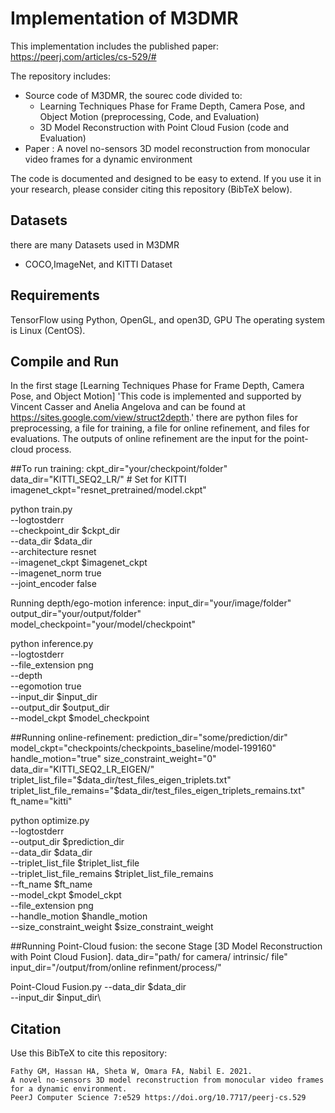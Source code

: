 # Implementation of M3DMR 
This implementation includes the published paper:
 https://peerj.com/articles/cs-529/#
  
The repository includes:
* Source code of M3DMR, the sourec code divided to:
  - Learning Techniques Phase for Frame Depth, Camera Pose, and Object Motion (preprocessing, Code, and Evaluation)
  - 3D Model Reconstruction with Point Cloud Fusion (code and Evaluation)
* Paper : A novel no-sensors 3D model reconstruction from monocular video frames for a dynamic environment


The code is documented and designed to be easy to extend. If you use it in your research, please consider citing this repository (BibTeX below).
## Datasets 
there are many Datasets used in M3DMR
 
 * COCO,ImageNet, and KITTI Dataset
 
## Requirements
TensorFlow using Python, OpenGL, and open3D, GPU
The operating system is Linux (CentOS).
## Compile and Run

In the first stage [Learning Techniques Phase for Frame Depth, Camera Pose, and Object Motion]
'This code is implemented and supported by Vincent Casser and Anelia Angelova and can be found at
https://sites.google.com/view/struct2depth.'
there are python files for preprocessing, a file for training, a file for online refinement, and files for evaluations. 
The outputs of online refinement are the input for the point-cloud process.

##To run training:
ckpt_dir="your/checkpoint/folder"
data_dir="KITTI_SEQ2_LR/" # Set for KITTI
imagenet_ckpt="resnet_pretrained/model.ckpt"

python train.py \
  --logtostderr \
  --checkpoint_dir $ckpt_dir \
  --data_dir $data_dir \
  --architecture resnet \
  --imagenet_ckpt $imagenet_ckpt \
  --imagenet_norm true \
  --joint_encoder false

Running depth/ego-motion inference:
input_dir="your/image/folder"
output_dir="your/output/folder"
model_checkpoint="your/model/checkpoint"

python inference.py \
    --logtostderr \
    --file_extension png \
    --depth \
    --egomotion true \
    --input_dir $input_dir \
    --output_dir $output_dir \
    --model_ckpt $model_checkpoint

##Running online-refinement:
prediction_dir="some/prediction/dir"
model_ckpt="checkpoints/checkpoints_baseline/model-199160"
handle_motion="true"
size_constraint_weight="0" 
data_dir="KITTI_SEQ2_LR_EIGEN/"
triplet_list_file="$data_dir/test_files_eigen_triplets.txt"
triplet_list_file_remains="$data_dir/test_files_eigen_triplets_remains.txt"
ft_name="kitti"

python optimize.py \
  --logtostderr \
  --output_dir $prediction_dir \
  --data_dir $data_dir \
  --triplet_list_file $triplet_list_file \
  --triplet_list_file_remains $triplet_list_file_remains \
  --ft_name $ft_name \
  --model_ckpt $model_ckpt \
  --file_extension png \
  --handle_motion $handle_motion \
  --size_constraint_weight $size_constraint_weight

##Running Point-Cloud fusion: 
the secone Stage [3D Model Reconstruction with Point Cloud Fusion].
data_dir="path/ for camera/ intrinsic/ file"
input_dir="/output/from/online refinment/process/"

Point-Cloud Fusion.py --data_dir $data_dir \
 --input_dir $input_dir\




## Citation
Use this BibTeX to cite this repository:
```
Fathy GM, Hassan HA, Sheta W, Omara FA, Nabil E. 2021. 
A novel no-sensors 3D model reconstruction from monocular video frames for a dynamic environment.
PeerJ Computer Science 7:e529 https://doi.org/10.7717/peerj-cs.529

